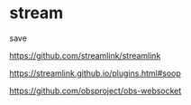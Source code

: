 # stream
save

https://github.com/streamlink/streamlink

https://streamlink.github.io/plugins.html#soop


https://github.com/obsproject/obs-websocket
